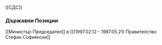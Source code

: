 [[СДС]]

### Държавни Позиции
[[Министър-Председател]] в [[(1997.02.12 - 1997.05.21) Правителство Стефан Софиянски]]